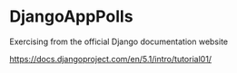 # DjangoAppPolls
Exercising from the official Django documentation website

https://docs.djangoproject.com/en/5.1/intro/tutorial01/
